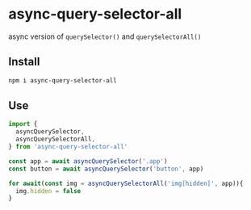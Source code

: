 # async-query-selector-all

async version of `querySelector()` and `querySelectorAll()`

## Install

```bash
npm i async-query-selector-all
```

## Use

```typescript
import {
  asyncQuerySelector,
  asyncQuerySelectorAll,
} from 'async-query-selector-all'

const app = await asyncQuerySelector('.app')
const button = await asyncQuerySelector('button', app)

for await(const img = asyncQuerySelectorAll('img[hidden]', app)){
  img.hidden = false
}
```
